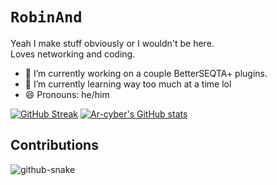# `RobinAnd`<br>
Yeah I make stuff obviously or I wouldn't be here.<br>
Loves networking and coding.

- 🔭 I’m currently working on a couple BetterSEQTA+ plugins.
- 🌱 I’m currently learning way too much at a time lol
- 😄 Pronouns: he/him
  
[![GitHub Streak](https://streak-stats.demolab.com/?user=ar-cyber)](https://git.io/streak-stats) [![Ar-cyber's GitHub stats](https://github-readme-stats.vercel.app/api?username=ar-cyber)](https://github.com/ar-cyber)

## Contributions
<picture>
  <source media="(prefers-color-scheme: dark)" srcset="https://raw.githubusercontent.com/ar-cyber/ar-cyber/output/github-contribution-grid-snake-dark.svg" />
  <source media="(prefers-color-scheme: light)" srcset="https://raw.githubusercontent.com/ar-cyber/ar-cyber/output/github-snake.svg" />
  <img alt="github-snake" src="https://raw.githubusercontent.com/ar-cyber/ar-cyber/output/github-snake.svg" />
</picture>
